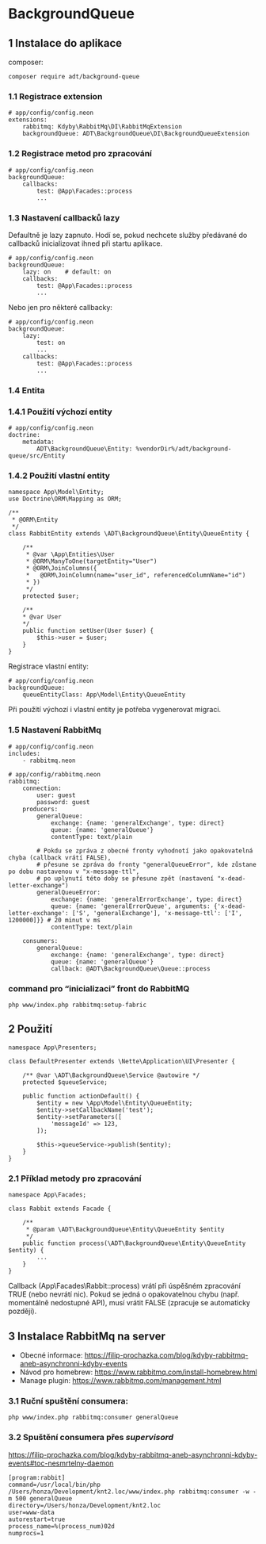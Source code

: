 # BackgroundQueue

## 1 Instalace do aplikace
composer:
```
composer require adt/background-queue
```

### 1.1 Registrace extension
```
# app/config/config.neon
extensions:
    rabbitmq: Kdyby\RabbitMq\DI\RabbitMqExtension
    backgroundQueue: ADT\BackgroundQueue\DI\BackgroundQueueExtension
```

### 1.2 Registrace metod pro zpracování
```
# app/config/config.neon
backgroundQueue:
    callbacks:
        test: @App\Facades::process
        ...
```

### 1.3 Nastavení callbacků lazy

Defaultně je lazy zapnuto. Hodí se, pokud nechcete služby předávané do callbacků inicializovat ihned při startu aplikace.

```
# app/config/config.neon
backgroundQueue:
	lazy: on	# default: on
	callbacks:
		test: @App\Facades::process
		...
```

Nebo jen pro některé callbacky:

```
# app/config/config.neon
backgroundQueue:
	lazy:
		test: on
		...
	callbacks:
		test: @App\Facades::process
		...
```

### 1.4 Entita

### 1.4.1 Použití výchozí entity
```
# app/config/config.neon
doctrine:
    metadata:
        ADT\BackgroundQueue\Entity: %vendorDir%/adt/background-queue/src/Entity
```

### 1.4.2 Použití vlastní entity
```
namespace App\Model\Entity;
use Doctrine\ORM\Mapping as ORM;

/**
 * @ORM\Entity
 */
class RabbitEntity extends \ADT\BackgroundQueue\Entity\QueueEntity {

    /**
	 * @var \App\Entities\User
	 * @ORM\ManyToOne(targetEntity="User")
	 * @ORM\JoinColumns({
	 *   @ORM\JoinColumn(name="user_id", referencedColumnName="id")
	 * })
	 */
	protected $user;

	/**
	* @var User
	*/
	public function setUser(User $user) {
	    $this->user = $user;
	}
}
```

Registrace vlastní entity:
```
# app/config/config.neon
backgroundQueue:
    queueEntityClass: App\Model\Entity\QueueEntity
```

Při použití výchozí i vlastní entity je potřeba vygenerovat migraci.

### 1.5 Nastavení RabbitMq

```
# app/config/config.neon
includes:
    - rabbitmq.neon
```

```
# app/config/rabbitmq.neon
rabbitmq:
    connection:
        user: guest
        password: guest
    producers:
        generalQueue:
            exchange: {name: 'generalExchange', type: direct}
            queue: {name: 'generalQueue'}
            contentType: text/plain

        # Pokdu se zpráva z obecné fronty vyhodnotí jako opakovatelná chyba (callback vrátí FALSE),
        # přesune se zpráva do fronty "generalQueueError", kde zůstane po dobu nastavenou v "x-message-ttl",
        # po uplynutí této doby se přesune zpět (nastavení "x-dead-letter-exchange")
        generalQueueError:
            exchange: {name: 'generalErrorExchange', type: direct}
            queue: {name: 'generalErrorQueue', arguments: {'x-dead-letter-exchange': ['S', 'generalExchange'], 'x-message-ttl': ['I', 1200000]}} # 20 minut v ms
            contentType: text/plain

    consumers:
        generalQueue:
            exchange: {name: 'generalExchange', type: direct}
            queue: {name: 'generalQueue'}
            callback: @ADT\BackgroundQueue\Queue::process
```

### command pro “inicializaci” front do RabbitMQ
`php www/index.php rabbitmq:setup-fabric`

## 2 Použití

```
namespace App\Presenters;

class DefaultPresenter extends \Nette\Application\UI\Presenter {

    /** @var \ADT\BackgroundQueue\Service @autowire */
    protected $queueService;

    public function actionDefault() {
        $entity = new \App\Model\Entity\QueueEntity;
        $entity->setCallbackName('test');
        $entity->setParameters([
            'messageId' => 123,
        ]);

        $this->queueService->publish($entity);
    }
}
```

### 2.1 Příklad metody pro zpracování

```
namespace App\Facades;

class Rabbit extends Facade {

	/**
	 * @param \ADT\BackgroundQueue\Entity\QueueEntity $entity
	 */
	public function process(\ADT\BackgroundQueue\Entity\QueueEntity $entity) {
	    ...
	}
}
```

Callback (App\Facades\Rabbit::process) vrátí při úspěšném zpracování TRUE (nebo nevrátí nic). Pokud se jedná o opakovatelnou chybu (např. momentálně nedostupné API), musí vrátit FALSE (zpracuje se automaticky později).


## 3 Instalace RabbitMq na server
- Obecné informace: https://filip-prochazka.com/blog/kdyby-rabbitmq-aneb-asynchronni-kdyby-events
- Návod pro homebrew: https://www.rabbitmq.com/install-homebrew.html
- Manage plugin: https://www.rabbitmq.com/management.html

### 3.1 Ruční spuštění consumera:
`php www/index.php rabbitmq:consumer generalQueue`

### 3.2 Spuštění consumera přes *supervisord*
https://filip-prochazka.com/blog/kdyby-rabbitmq-aneb-asynchronni-kdyby-events#toc-nesmrtelny-daemon

```
[program:rabbit]
command=/usr/local/bin/php /Users/honza/Development/knt2.loc/www/index.php rabbitmq:consumer -w -m 500 generalQueue
directory=/Users/honza/Development/knt2.loc
user=www-data
autorestart=true
process_name=%(process_num)02d
numprocs=1
```

